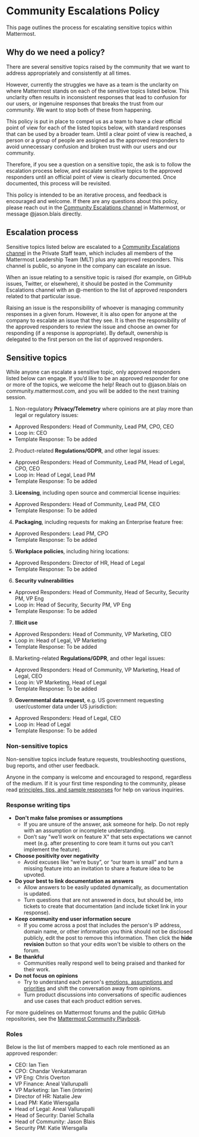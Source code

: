 # Community Escalations Policy

This page outlines the process for escalating sensitive topics within Mattermost.

## Why do we need a policy?

There are several sensitive topics raised by the community that we want to address appropriately and consistently at all times.

However, currently the struggles we have as a team is the unclarity on where Mattermost stands on each of the sensitive topics listed below. This unclarity often results in inconsistent responses that lead to confusion for our users, or ingenuine responses that breaks the trust from our community. We want to stop both of these from happening.

This policy is put in place to compel us as a team to have a clear official point of view for each of the listed topics below, with standard responses that can be used by a broader team. Until a clear point of view is reached, a person or a group of people are assigned as the approved responders to avoid unnecessary confusion and broken trust with our users and our community.

Therefore, if you see a question on a sensitive topic, the ask is to follow the escalation process below, and escalate sensitive topics to the approved responders until an official point of view is clearly documented. Once documented, this process will be revisited.

This policy is intended to be an iterative process, and feedback is encouraged and welcome. If there are any questions about this policy, please reach out in the [Community Escalations channel](https://community.mattermost.com/private-core/channels/community-escalations) in Mattermost, or message @jason.blais directly.

## Escalation process

Sensitive topics listed below are escalated to a [Community Escalations channel](https://community.mattermost.com/private-core/channels/community-escalations) in the Private Staff team, which includes all members of the Mattermost Leadership Team (MLT) plus any approved responders. This channel is public, so anyone in the company can escalate an issue.

When an issue relating to a sensitive topic is raised (for example, on GitHub issues, Twitter, or elsewhere), it should be posted in the Community Escalations channel with an @-mention to the list of approved responders related to that particular issue.

Raising an issue is the responsibility of whoever is managing community responses in a given forum. However, it is also open for anyone at the company to escalate an issue that they see. It is then the responsibility of the approved responders to review the issue and choose an owner for responding (if a response is appropriate). By default, ownership is delegated to the first person on the list of approved responders.

## Sensitive topics

While anyone can escalate a sensitive topic, only approved responders listed below can engage. If you’d like to be an approved responder for one or more of the topics, we welcome the help! Reach out to @jason.blais on community.mattermost.com, and you will be added to the next training session.

1. Non-regulatory **Privacy/Telemetry** where opinions are at play more than legal or regulatory issues:
 * Approved Responders: Head of Community, Lead PM, CPO, CEO
 * Loop in: CEO
 * Template Response: To be added

2. Product-related **Regulations/GDPR**, and other legal issues:
 * Approved Responders: Head of Community, Lead PM, Head of Legal, CPO, CEO
 * Loop in: Head of Legal, Lead PM
 * Template Response: To be added

3. **Licensing**, including open source and commercial license inquiries:
 * Approved Responders: Head of Community, Lead PM, CEO
 * Template Response: To be added

4. **Packaging**, including requests for making an Enterprise feature free:
 * Approved Responders: Lead PM, CPO
 * Template Response: To be added

5. **Workplace policies**, including hiring locations:
 * Approved Responders: Director of HR, Head of Legal
 * Template Response: To be added

6. **Security vulnerabilities**
 * Approved Responders: Head of Community, Head of Security, Security PM, VP Eng
 * Loop in: Head of Security, Security PM, VP Eng
 * Template Response: To be added

7. **Illicit use**
 * Approved Responders: Head of Community, VP Marketing, CEO
 * Loop in: Head of Legal, VP Marketing
 * Template Response: To be added

8. Marketing-related **Regulations/GDPR**, and other legal issues:
 * Approved Responders: Head of Community, VP Marketing, Head of Legal, CEO
 * Loop in: VP Marketing, Head of Legal
 * Template Response: To be added

9. **Governmental data request**, e.g. US government requesting user/customer data under US jurisdiction:
 * Approved Responders: Head of Legal, CEO
 * Loop in: Head of Legal
 * Template Response: To be added

### Non-sensitive topics

Non-sensitive topics include feature requests, troubleshooting questions, bug reports, and other user feedback.

Anyone in the company is welcome and encouraged to respond, regardless of the medium. If it is your first time responding to the community, please read [principles, tips, and sample responses](https://docs.mattermost.com/process/community-guidelines.html#mattermost-community-forums) for help on various inquiries.

### Response writing tips

- **Don't make false promises or assumptions**
  - If you are unsure of the answer, ask someone for help. Do not reply with an assumption or incomplete understanding.
  - Don’t say "we’ll work on feature X" that sets expectations we cannot meet (e.g. after presenting to core team it turns out you can’t implement the feature).
- **Choose positivity over negativity**
  - Avoid excuses like “we’re busy”, or “our team is small” and turn a missing feature into an invitation to share a feature idea to be upvoted.
- **Do your best to link documentation as answers**
  - Allow answers to be easily updated dynamically, as documentation is updated.
  - Turn questions that are not answered in docs, but should be, into tickets to create that documentation (and include ticket link in your response).
- **Keep community end user information secure**
  - If you come across a post that includes the person's IP address, domain name, or other information you think should not be disclosed publicly, edit the post to remove this information. Then click the **hide revision** button so that your edits won't be visible to others on the forum.
- **Be thankful**
  - Communities really respond well to being praised and thanked for their work.
- **Do not focus on opinions**
  - Try to understand each person's [emotions, assumptions and priorities](https://handbook.mattermost.com/company/about-mattermost/mindsets#emotion-assumption-and-priority) and shift the conversation away from opinions.
  - Turn product discussions into conversations of specific audiences and use cases that each product edition serves.

For more guidelines on Mattermost forums and the public GitHub repositories, see the [Mattermost Community Playbook](https://handbook.mattermost.com/contributors/contributors/community-playbook#mattermost-community-forums).

### Roles

Below is the list of members mapped to each role mentioned as an approved responder:

* CEO: Ian Tien
* CPO: Chandar Venkatamaran
* VP Eng: Chris Overton
* VP Finance: Aneal Vallurupalli
* VP Marketing: Ian Tien (interim)
* Director of HR: Natalie Jew
* Lead PM: Katie Wiersgalla
* Head of Legal: Aneal Vallurupalli
* Head of Security: Daniel Schalla
* Head of Community: Jason Blais
* Security PM: Katie Wiersgalla

